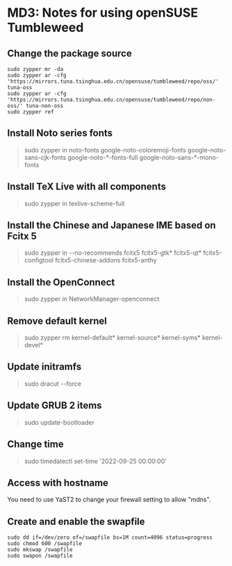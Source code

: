 ﻿# MD3: Notes for using openSUSE Tumbleweed

## Change the package source

```
sudo zypper mr -da
sudo zypper ar -cfg 'https://mirrors.tuna.tsinghua.edu.cn/opensuse/tumbleweed/repo/oss/' tuna-oss
sudo zypper ar -cfg 'https://mirrors.tuna.tsinghua.edu.cn/opensuse/tumbleweed/repo/non-oss/' tuna-non-oss
sudo zypper ref
```

## Install Noto series fonts

> sudo zypper in noto-fonts google-noto-coloremoji-fonts google-noto-sans-cjk-fonts google-noto-\*-fonts-full google-noto-sans-\*-mono-fonts

## Install TeX Live with all components

> sudo zypper in texlive-scheme-full

## Install the Chinese and Japanese IME based on Fcitx 5

> sudo zypper in --no-recommends fcitx5 fcitx5-gtk\* fcitx5-qt\* fcitx5-configtool fcitx5-chinese-addons fcitx5-anthy

## Install the OpenConnect

> sudo zypper in NetworkManager-openconnect

## Remove default kernel

> sudo zypper rm kernel-default\* kernel-source\* kernel-syms\* kernel-devel\*

## Update initramfs

> sudo dracut --force

## Update GRUB 2 items

> sudo update-bootloader

## Change time

> sudo timedatectl set-time '2022-09-25 00:00:00'

## Access with hostname

You need to use YaST2 to change your firewall setting to allow "mdns".

## Create and enable the swapfile

```
sudo dd if=/dev/zero of=/swapfile bs=1M count=4096 status=progress
sudo chmod 600 /swapfile
sudo mkswap /swapfile
sudo swapon /swapfile
```
